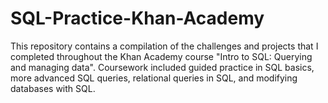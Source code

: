 # SQL-Practice-Khan-Academy
This repository contains a compilation of the challenges and projects that I completed throughout the Khan Academy course "Intro to SQL: Querying and managing data". Coursework included guided practice in SQL basics, more advanced SQL queries, relational queries in SQL, and modifying databases with SQL.
